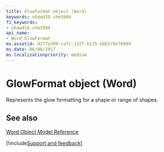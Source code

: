 ```yaml
---
title: GlowFormat object (Word)
keywords: vbawd10.chm3904
f1_keywords:
- vbawd10.chm3904
api_name:
- Word.GlowFormat
ms.assetid: d177e399-cafc-132f-b135-b8b578e76889
ms.date: 06/08/2017
ms.localizationpriority: medium
---
```



# GlowFormat object (Word)

Represents the glow formatting for a shape or range of shapes.


## See also


[Word Object Model Reference](overview/Word/object-model.md)

[!include[Support and feedback](~/includes/feedback-boilerplate.md)]
